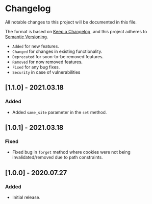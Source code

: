 # Changelog

All notable changes to this project will be documented in this file.

The format is based on [Keep a Changelog](https://keepachangelog.com/en/1.0.0/),
and this project adheres to [Semantic Versioning](https://semver.org/spec/v2.0.0.html).

- `Added` for new features.
- `Changed` for changes in existing functionality.
- `Deprecated` for soon-to-be removed features.
- `Removed` for now removed features.
- `Fixed` for any bug fixes.
- `Security` in case of vulnerabilities

## [1.1.0] - 2021.03.18

### Added

- Added `same_site` parameter in the `set` method.

## [1.0.1] - 2021.03.18

### Fixed

- Fixed bug in `forget` method where cookies were not being invalidated/removed due to path constraints.

## [1.0.0] - 2020.07.27

### Added

- Initial release.